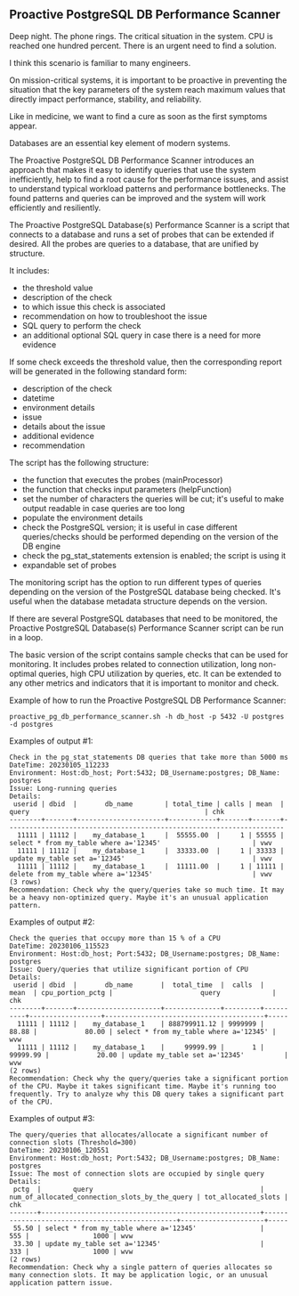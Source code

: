 
## Proactive PostgreSQL DB Performance Scanner

Deep night. The phone rings. The critical situation in the system. CPU is reached one hundred percent. There is an urgent need to find a solution.

I think this scenario is familiar to many engineers.

On mission-critical systems, it is important to be proactive in preventing the situation that the key parameters of the system reach maximum values that directly impact performance, stability, and reliability.

Like in medicine, we want to find a cure as soon as the first symptoms appear.

Databases are an essential key element of modern systems.

The Proactive PostgreSQL DB Performance Scanner introduces an approach that makes it easy to identify queries that use the system inefficiently, help to find a root cause for the performance issues, and assist to understand typical workload patterns and performance bottlenecks. The found patterns and queries can be improved and the system will work efficiently and resiliently.

The Proactive PostgreSQL Database(s) Performance Scanner is a script that connects to a database and runs a set of probes that can be extended if desired. All the probes are queries to a database, that are unified by structure.

It includes:

- the threshold value
- description of the check
- to which issue this check is associated
- recommendation on how to troubleshoot the issue
- SQL query to perform the check
- an additional optional SQL query in case there is a need for more evidence

If some check exceeds the threshold value, then the corresponding report will be generated in the following standard form:

- description of the check
- datetime
- environment details
- issue
- details about the issue
- additional evidence
- recommendation

The script has the following structure:

- the function that executes the probes (mainProcessor)
- the function that checks input parameters (helpFunction)
- set the number of characters the queries will be cut; it's useful to make output readable in case queries are too long
- populate the environment details
- check the PostgreSQL version; it is useful in case different queries/checks should be performed depending on the version of the DB engine
- check the pg_stat_statements extension is enabled; the script is using it
- expandable set of probes

The monitoring script has the option to run different types of queries depending on the version of the PostgreSQL database being checked. It's useful when the database metadata structure depends on the version.

If there are several PostgreSQL databases that need to be monitored, the Proactive PostgreSQL Database(s) Performance Scanner script can be run in a loop.

The basic version of the script contains sample checks that can be used for monitoring. It includes probes related to connection utilization, long non-optimal queries, high CPU utilization by queries, etc. It can be extended to any other metrics and indicators that it is important to monitor and check.

Example of how to run the Proactive PostgreSQL DB Performance Scanner:

`proactive_pg_db_performance_scanner.sh -h db_host -p 5432 -U postgres -d postgres`

Examples of output #1:

```
Check in the pg_stat_statements DB queries that take more than 5000 ms
DateTime: 20230105_112233
Environment: Host:db_host; Port:5432; DB_Username:postgres; DB_Name: postgres
Issue: Long-running queries
Details:
 userid | dbid  |       db_name        | total_time | calls | mean  |             query                                            | chk 
--------+-------+----------------------+------------+-------+-------+----------------------------------------------------------------------
  11111 | 11112 |    my_database_1     |  55555.00  |     1 | 55555 | select * from my_table where a='12345'                       | vwv 
  11111 | 11112 |    my_database_1     |  33333.00  |     1 | 33333 | update my_table set a='12345'                                | vwv 
  11111 | 11112 |    my_database_1     |  11111.00  |     1 | 11111 | delete from my_table where a='12345'                         | vwv 
(3 rows)
Recommendation: Check why the query/queries take so much time. It may be a heavy non-optimized query. Maybe it's an unusual application pattern.
```

Examples of output #2:

```
Check the queries that occupy more than 15 % of a CPU
DateTime: 20230106_115523
Environment: Host:db_host; Port:5432; DB_Username:postgres; DB_Name: postgres
Issue: Query/queries that utilize significant portion of CPU
Details:
 userid | dbid  |       db_name       |  total_time  |  calls  |    mean  | cpu_portion_pctg |                      query             | chk 
--------+-------+---------------------+--------------+---------+----------+------------------+----------------------------------------+-----
  11111 | 11112 |    my_database_1    | 888799911.12 | 9999999 |    88.88 |            80.00 | select * from my_table where a='12345' | wvw
  11111 | 11112 |    my_database_1    |     99999.99 |       1 | 99999.99 |            20.00 | update my_table set a='12345'          | wvw
(2 rows)
Recommendation: Check why the query/queries take a significant portion of the CPU. Maybe it takes significant time. Maybe it's running too frequently. Try to analyze why this DB query takes a significant part of the CPU.
```

Examples of output #3:

```
The query/queries that allocates/allocate a significant number of connection slots (Threshold=300)
DateTime: 20230106_120551
Environment: Host:db_host; Port:5432; DB_Username:postgres; DB_Name: postgres
Issue: The most of connection slots are occupied by single query
Details:
 pctg  |        query                                          | num_of_allocated_connection_slots_by_the_query | tot_allocated_slots | chk 
-------+-------------------------------------------------------+------------------------------------------------+---------------------+-----
 55.50 | select * from my_table where a='12345'                |                                            555 |                1000 | wvw
 33.30 | update my_table set a='12345'                         |                                            333 |                1000 | wvw
(2 rows)
Recommendation: Check why a single pattern of queries allocates so many connection slots. It may be application logic, or an unusual application pattern issue.
```
